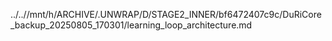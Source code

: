 ../..//mnt/h/ARCHIVE/.UNWRAP/D/STAGE2_INNER/bf6472407c9c/DuRiCore_backup_20250805_170301/learning_loop_architecture.md